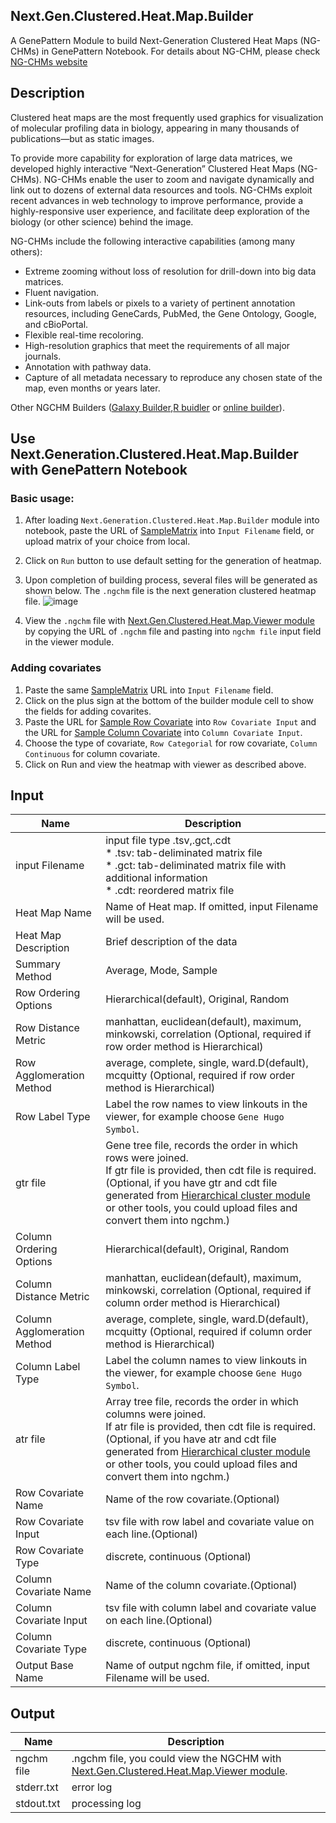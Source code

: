 ## Next.Gen.Clustered.Heat.Map.Builder
A GenePattern Module to build Next-Generation Clustered Heat Maps (NG-CHMs) in GenePattern Notebook.
For details about NG-CHM, please check [NG-CHMs website](http://www.ngchm.net/)

## Description
Clustered heat maps are the most frequently used graphics for visualization of molecular profiling data in biology, appearing in many thousands of publications—but as static images.

To provide more capability for exploration of large data matrices, we developed highly interactive “Next-Generation” Clustered Heat Maps (NG-CHMs). NG-CHMs enable the user to zoom and navigate dynamically and link out to dozens of external data resources and tools. NG-CHMs exploit recent advances in web technology to improve performance, provide a highly-responsive user experience, and facilitate deep exploration of the biology (or other science) behind the image.

NG-CHMs include the following interactive capabilities (among many others):

* Extreme zooming without loss of resolution for drill-down into big data matrices.
* Fluent navigation.
* Link-outs from labels or pixels to a variety of pertinent annotation resources, including GeneCards, PubMed, the Gene Ontology, Google, and cBioPortal.
* Flexible real-time recoloring.
* High-resolution graphics that meet the requirements of all major journals.
* Annotation with pathway data.
* Capture of all metadata necessary to reproduce any chosen state of the map, even months or years later.

 Other NGCHM Builders ([Galaxy Builder](https://github.com/MD-Anderson-Bioinformatics/NG-CHM_Galaxy),[R buidler](https://github.com/MD-Anderson-Bioinformatics/NGCHM-R) or [online builder](http://build.ngchm.net/NGCHM-web-builder/)).
 
## Use Next.Generation.Clustered.Heat.Map.Builder with GenePattern Notebook 
### Basic usage:
1. After loading ```Next.Generation.Clustered.Heat.Map.Builder``` module into notebook, paste the URL of [SampleMatrix](https://raw.githubusercontent.com/MD-Anderson-Bioinformatics/GenePattern_NGCHM_BasicBuilder/master/test_data/400x400.tsv) into ```Input Filename``` field, or upload matrix of your choice from local. 
2. Click on ```Run``` button to use default setting for the generation of heatmap.
3. Upon completion of building process, several files will be generated as shown below. The ```.ngchm``` file is the next generation clustered heatmap file. 
 ![image](https://user-images.githubusercontent.com/22623882/82971689-de33bf00-9f98-11ea-9e53-53cf90d5fc13.png)

4. View the ```.ngchm``` file with [	Next.Gen.Clustered.Heat.Map.Viewer module](https://md-anderson-bioinformatics.github.io/GenePattern_NGCHM_Viewer/) by copying the URL of ```.ngchm``` file and pasting into ```ngchm file``` input field in the viewer module. 

### Adding covariates
1. Paste the same [SampleMatrix](https://raw.githubusercontent.com/MD-Anderson-Bioinformatics/GenePattern_NGCHM_BasicBuilder/master/test_data/400x400.tsv) URL into ```Input Filename``` field.
2. Click on the plus sign at the bottom of the builder module cell to show the fields for adding covarites.
3. Paste the URL for [Sample Row Covariate](https://raw.githubusercontent.com/MD-Anderson-Bioinformatics/GenePattern_NGCHM_BasicBuilder/master/test_data/matrix_50x50_cov_row_discrete.tsv) into ```Row Covariate Input``` and the URL for
[Sample Column Covariate](https://raw.githubusercontent.com/MD-Anderson-Bioinformatics/GenePattern_NGCHM_BasicBuilder/master/test_data/400x400-column-covariate.txt) into ```Column Covariate Input```.
4. Choose the type of covariate, ```Row Categorial``` for row covariate, ```Column Continuous``` for column covariate. 
5. Click on Run and view the heatmap with viewer as described above. 
 

 
## Input

Name | Description
------------ | -------------
input Filename | input file type .tsv,.gct,.cdt<br>* .tsv: tab-deliminated matrix file<br>* .gct: tab-deliminated matrix file with additional information<br>* .cdt: reordered matrix file
Heat Map Name | Name of Heat map. If omitted, input Filename will be used.
Heat Map Description | Brief description of the data
Summary Method | Average, Mode, Sample
Row Ordering Options | Hierarchical(default), Original, Random
Row Distance Metric | manhattan, euclidean(default), maximum, minkowski, correlation (Optional, required if row order method is Hierarchical)
Row Agglomeration Method | average, complete, single, ward.D(default), mcquitty (Optional, required if row order method is Hierarchical)
Row Label Type | Label the row names to view linkouts in the viewer, for example choose ```Gene Hugo Symbol```.
gtr file | Gene tree file, records the order in which rows were joined.<br>If gtr file is provided, then cdt file is required. (Optional, if you have gtr and cdt file generated from [Hierarchical cluster module](https://www.genepattern.org/modules/docs/HierarchicalClustering/8) or other tools, you could upload files and convert them into ngchm.)
Column Ordering Options | Hierarchical(default), Original, Random
Column Distance Metric | manhattan, euclidean(default), maximum, minkowski, correlation (Optional, required if column order method is Hierarchical)
Column Agglomeration Method | average, complete, single, ward.D(default), mcquitty (Optional, required if column order method is Hierarchical)
Column Label Type | Label the column names to view linkouts in the viewer, for example choose ```Gene Hugo Symbol```.
atr file | Array tree file, records the order in which columns were joined.<br>If atr file is provided, then cdt file is required. (Optional, if you have atr and cdt file generated from [Hierarchical cluster module](https://www.genepattern.org/modules/docs/HierarchicalClustering/8) or other tools, you could upload files and convert them into ngchm.)
Row Covariate Name | Name of the row covariate.(Optional)
Row Covariate Input | tsv file with row label and covariate value on each line.(Optional)
Row Covariate Type | discrete, continuous (Optional)
Column Covariate Name | Name of the column covariate.(Optional)
Column Covariate Input | tsv file with column label and covariate value on each line.(Optional)
Column Covariate Type | discrete, continuous (Optional)
Output Base Name | Name of output ngchm file, if omitted, input Filename will be used.


## Output

Name | Description
------------ | -------------
ngchm file | .ngchm file, you could view the NGCHM with [	Next.Gen.Clustered.Heat.Map.Viewer module](https://md-anderson-bioinformatics.github.io/GenePattern_NGCHM_Viewer/).
stderr.txt | error log
stdout.txt | processing log


